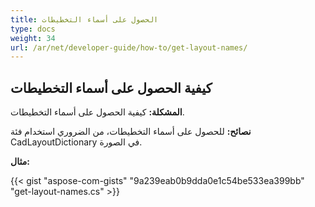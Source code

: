 ```yaml
---
title: الحصول على أسماء التخطيطات
type: docs
weight: 34
url: /ar/net/developer-guide/how-to/get-layout-names/
---
```


## **كيفية الحصول على أسماء التخطيطات**

**المشكلة:** كيفية الحصول على أسماء التخطيطات.

**نصائح:** للحصول على أسماء التخطيطات، من الضروري استخدام فئة CadLayoutDictionary في الصورة.

**مثال:**

{{< gist "aspose-com-gists" "9a239eab0b9dda0e1c54be533ea399bb" "get-layout-names.cs" >}}
